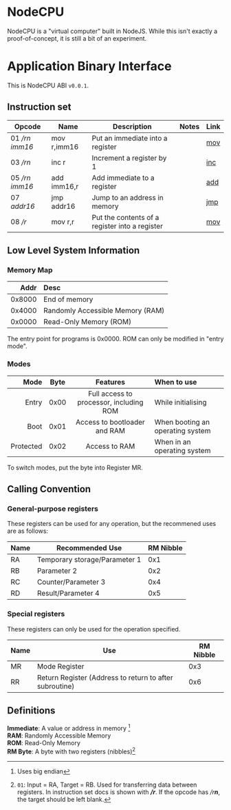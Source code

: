 # NodeCPU
NodeCPU is a "virtual computer" built in NodeJS. While this isn't exactly a proof-of-concept, it is still a bit of an experiment.

# Application Binary Interface
This is NodeCPU ABI `v0.0.1`.

## Instruction set

| Opcode | Name | Description | Notes | Link |
| --- | --- | --- | --- | --- |
| 01 _/rn imm16_ | mov r,imm16 | Put an immediate into a register || [mov](/NodeCPU/mov)
| 03 _/rn_ | inc r | Increment a register by 1 || [inc](/NodeCPU/inc)
| 05 _/rn imm16_ | add imm16,r | Add immediate to a register || [add](/NodeCPU/add)
| 07 _addr16_ | jmp addr16 | Jump to an address in memory || [jmp](/NodeCPU/jmp)
| 08 _/r_ | mov r,r | Put the contents of a register into a register || [mov](/NodeCPU/mov)
 
## Low Level System Information

### Memory Map

| Addr | Desc |
| ---: | :--- |
| 0x8000 | End of memory |
| 0x4000 | Randomly Accessible Memory (RAM) |
| 0x0000 | Read-Only Memory (ROM) |

The entry point for programs is 0x0000. ROM can only be modified in "entry mode".

### Modes

| Mode | Byte | Features | When to use |
| ---: | :---: | :---: | :--- |
| Entry | 0x00 | Full access to processor, including ROM | While initialising |
| Boot | 0x01 | Access to bootloader and RAM | When booting an operating system |
| Protected | 0x02 | Access to RAM | When in an operating system |

To switch modes, put the byte into Register MR.

## Calling Convention
### General-purpose registers
These registers can be used for any operation, but the recommened uses are as follows:

| Name | Recommended Use | RM Nibble |
| --- | --- | --- |
| RA | Temporary storage/Parameter 1 | 0x1 |
| RB | Parameter 2 | 0x2 |
| RC | Counter/Parameter 3 | 0x4 |
| RD | Result/Parameter 4 | 0x5 |

### Special registers
These registers can only be used for the operation specified.

| Name | Use | RM Nibble |
| --- | --- | --- |
| MR | Mode Register | 0x3 |
| RR | Return Register (Address to return to after subroutine) | 0x6 |

## Definitions
**Immediate**: A value or address in memory [^bigendian]  
**RAM**: Randomly Accessible Memory  
**ROM**: Read-Only Memory  
**RM Byte**: A byte with two registers (nibbles)[^rm]

[^start]: Program is stored at beginning of ROM
[^bigendian]: Uses big endian
[^rm]: `01`: Input = RA, Target = RB. Used for transferring data between registers. In instruction set docs is shown with _**/r**_. If the opcode has _/r**n**_, the target should be left blank.
